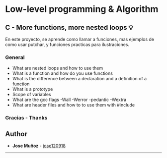 # Low-level programming & Algorithm

## C - More functions, more nested loops :bulb:

En este proyecto, se aprende como llamar a funciones, mas ejemplos de como usar putchar, y funciones practicas para ilustraciones.

### General

* What are nested loops and how to use them
* What is a function and how do you use functions
* What is the difference between a declaration and a definition of a function
* What is a prototype
* Scope of variables
* What are the gcc flags -Wall -Werror -pedantic -Wextra
* What are header files and how to to use them with #include

### Gracias - Thanks

## Author
* **Jose Muñoz** - [jose120918](https://github.com/jose120918/)

---
